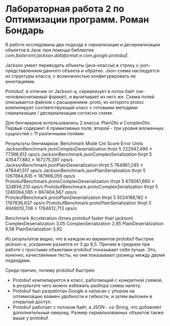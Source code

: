 # Лабораторная работа 2 по Оптимизации программ. Роман Бондарь

В работе исследованы два подхода к сериализации и десериализации объектов в Java: 
при помощи библиотек *com.fasterxml.jackson.dataformat* и *com.google.protobuf*.

Jackson умеет переводить объекты (java-классы) в строку с json-представлением данного объекта и обратно. Json-схема наследуется из структуры класса, с возможностью конфигурировать ее аннотациями.

Protobuf, в отличие от Jackson-а, сериализует в поток байт (не-человекочитаемый формат), и вычитывает из него же. Схема полей описывается файлом с расширением .proto, из которого protoc компилирует соответствующий класс с готовыми методами сериализации / десериализации согласно схеме. 

Для бенчмарков использовались 2 класса: PlainDto и ComplexDto. Первый содержит 4 примитивных поля, второй - три уровня вложенных сущностей с 11 различными полями.

Результаты бенчмарков:
Benchmark                                            Mode  Cnt        Score         Error  Units
JacksonBenchmark.jsonComplexDeserialization         thrpt    5   222947,496 ±   77396,812  ops/s
JacksonBenchmark.jsonComplexSerialization           thrpt    5   435477,882 ±  167275,397  ops/s
JacksonBenchmark.jsonPlainDeserialization           thrpt    5   764861,245 ±  478441,517  ops/s
JacksonBenchmark.jsonPlainSerialization             thrpt    5  1267884,835 ±  187966,055  ops/s
ProtobufBenchmark.protoComplexDeserialization       thrpt    5   679061,660 ±  324656,210  ops/s
ProtobufBenchmark.protoComplexSerialization         thrpt    5  1240064,595 ±  867404,567  ops/s
ProtobufBenchmark.protoPlainDeserialization         thrpt    5  5024188,182 ± 1767836,637  ops/s
ProtobufBenchmark.protoPlainSerialization           thrpt    5  4949010,706 ± 1784612,713  ops/s

Benchmark                           Acceleration (times protobuf faster than jackson)
ComplexDeserialization              3,05
ComplexSerialization                2,85
PlainDeserialization                6,58
PlainSerialization                  3,92

Из результатов видно, что в каждом из вариантов protobuf быстрее jackson-а, ускорение разнится от 3 до 6,5. Причем в среднем при работе с простыми объектами protobuf показывает себя лучше. Это, конечно, качественные тесты, но они показывают разницу между двумя подходами. 

Среди причин, почему protobuf быстрее:
* Protobuf компилируется в класс, работающий с конкретной схемой, в результате чего можно избежать разбора схемы налету.
* Protobuf был разработан Google и написан с упором на оптимизацию взамен удобности и гибкости, и затем выложен в открытый доступ.
* Protobuf работает с потоком байт, а JSON - со String, что добавляет дополнительный оверхед. Размер сериализованных объектов также выше у protobuf.
